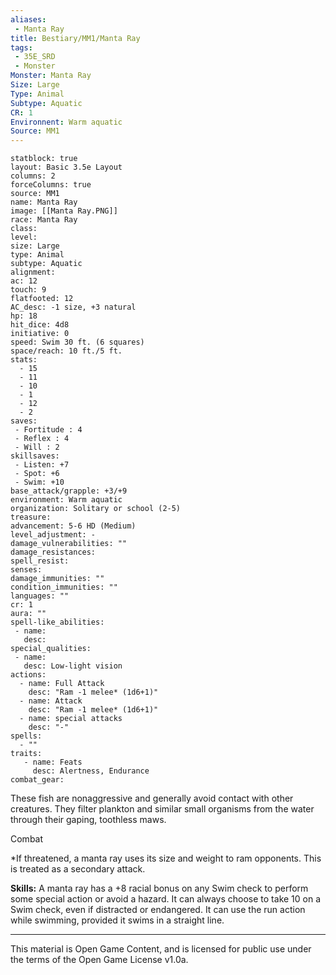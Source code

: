 ```yaml
---
aliases:
 - Manta Ray
title: Bestiary/MM1/Manta Ray
tags: 
 - 35E_SRD
 - Monster
Monster: Manta Ray
Size: Large
Type: Animal
Subtype: Aquatic
CR: 1
Environnent: Warm aquatic
Source: MM1
---
```


```statblock
statblock: true
layout: Basic 3.5e Layout
columns: 2
forceColumns: true
source: MM1 
name: Manta Ray
image: [[Manta Ray.PNG]]
race: Manta Ray
class: 
level: 
size: Large
type: Animal
subtype: Aquatic
alignment: 
ac: 12
touch: 9
flatfooted: 12
AC_desc: -1 size, +3 natural
hp: 18
hit_dice: 4d8
initiative: 0
speed: Swim 30 ft. (6 squares)
space/reach: 10 ft./5 ft.
stats:
  - 15
  - 11
  - 10
  - 1
  - 12
  - 2
saves:
 - Fortitude : 4
 - Reflex : 4
 - Will : 2
skillsaves:
 - Listen: +7
 - Spot: +6
 - Swim: +10
base_attack/grapple: +3/+9
environment: Warm aquatic
organization: Solitary or school (2-5)
treasure: 
advancement: 5-6 HD (Medium)
level_adjustment: -
damage_vulnerabilities: ""
damage_resistances: 
spell_resist: 
senses: 
damage_immunities: ""
condition_immunities: ""
languages: ""
cr: 1
aura: ""
spell-like_abilities:
 - name: 
   desc: 
special_qualities:
 - name:
   desc: Low-light vision
actions:
  - name: Full Attack
    desc: "Ram -1 melee* (1d6+1)"
  - name: Attack
    desc: "Ram -1 melee* (1d6+1)"
  - name: special attacks
    desc: "-"
spells:
  - ""
traits:
   - name: Feats
     desc: Alertness, Endurance
combat_gear:  
```


These fish are nonaggressive and generally avoid contact with other creatures. They filter plankton and similar small organisms from the water through their gaping, toothless maws.

Combat

*If threatened, a manta ray uses its size and weight to ram opponents. This is treated as a secondary attack.


**Skills:** A manta ray has a +8 racial bonus on any Swim check to perform some special action or avoid a hazard. It can always choose to take 10 on a Swim check, even if distracted or endangered. It can use the run action while swimming, provided it swims in a straight line.

---

This material is Open Game Content, and is licensed for public use under the terms of the Open Game License v1.0a.
